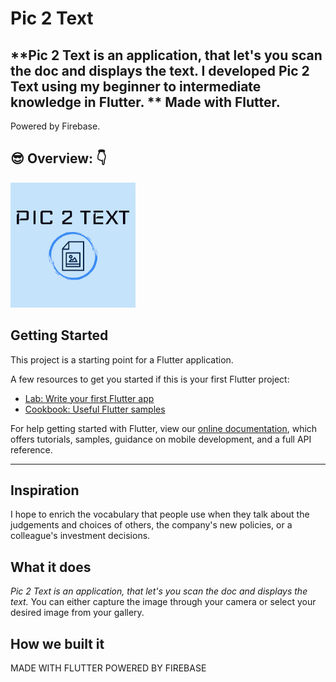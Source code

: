 # Pic 2 Text

  **Pic 2 Text is an application, that let's you scan the doc and displays the text.
  I developed Pic 2 Text using my beginner to intermediate knowledge in Flutter.
**
  Made with Flutter.
  ---
  Powered by Firebase.
  
  ## :sunglasses:  Overview: :point_down:

  <img src="https://github.com/tharunc/pic2text_app/blob/master/assets/splash.png"/> <br>


## Getting Started

This project is a starting point for a Flutter application.

A few resources to get you started if this is your first Flutter project:

- [Lab: Write your first Flutter app](https://flutter.dev/docs/get-started/codelab)
- [Cookbook: Useful Flutter samples](https://flutter.dev/docs/cookbook)

For help getting started with Flutter, view our
[online documentation](https://flutter.dev/docs), which offers tutorials,
samples, guidance on mobile development, and a full API reference.

---

## Inspiration
I hope to enrich the vocabulary that people use when they talk about the judgements and choices of others, the company's new policies, 
or a colleague's investment decisions. 

## What it does

*Pic 2 Text is an application, that let's you scan the doc and displays the text.* 
You can either capture the image through your camera or select your desired image from your gallery.

## How we built it

MADE WITH FLUTTER
POWERED BY FIREBASE
